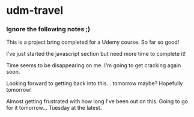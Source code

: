 # udm-travel

### Ignore the following notes ;)
This is a project bring completed for a Udemy course. So far so good!

I've just started the javascript section but need more time to complete it!

Time seems to be disappearing on me. I'm going to get cracking again soon.

Looking forward to getting back into this... tomorrow maybe? Hopefully tomorrow!

Almost getting frustrated with how long I've been out on this. Going to go for it tomorrow... Tuesday at the latest.
